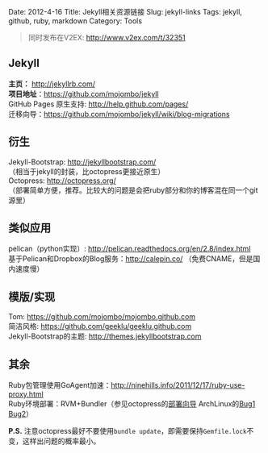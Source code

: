 Date: 2012-4-16
Title: Jekyll相关资源链接
Slug: jekyll-links
Tags: jekyll, github, ruby, markdown
Category: Tools

>同时发布在V2EX: <http://www.v2ex.com/t/32351>

Jekyll
------
**主页：** <http://jekyllrb.com/>  
**项目地址**：<https://github.com/mojombo/jekyll>  
GitHub Pages 原生支持: <http://help.github.com/pages/>  
迁移向导：<https://github.com/mojombo/jekyll/wiki/blog-migrations> 

衍生
----
Jekyll-Bootstrap: <http://jekyllbootstrap.com/>  
（相当于jekyll的封装，比octopress更接近原生）    
Octopress: <http://octopress.org/>  
（部署简单方便，推荐。比较大的问题是会把ruby部分和你的博客混在同一个git源里） 

类似应用
--------
pelican（python实现）: <http://pelican.readthedocs.org/en/2.8/index.html>  
基于Pelican和Dropbox的Blog服务：<http://calepin.co/> （免费CNAME，但是国内速度慢） 

模版/实现
---------
Tom: <https://github.com/mojombo/mojombo.github.com>  
简洁风格: <https://github.com/geeklu/geeklu.github.com>  
Jekyll-Bootstrap的主题: <http://themes.jekyllbootstrap.com>  

其余
----
Ruby包管理使用GoAgent加速：<http://ninehills.info/2011/12/17/ruby-use-proxy.html>  
Ruby环境部署：RVM+Bundler（参见octopress的[部署向导][1] ArchLinux的[Bug1][2] [Bug2][3]） 

**P.S.** 注意octopress最好不要使用`bundle update`，即需要保持`Gemfile.lock`不变，这样出问题的概率最小。

[1]: http://octopress.org/docs/setup/ 
[2]: http://blog.gonzih.org/blog/2011/09/21/fix-octopress-pygments-error-on-arch-linux/ 
[3]: http://jgarber.lighthouseapp.com/projects/13054/tickets/245-error-installing-redcloth-428 